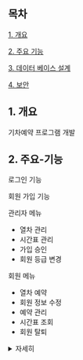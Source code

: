 ## 목차
[1. 개요](#1.-개요)

[2. 주요 기능](#2.-주요-기능)

[3. 데이터 베이스 설계](#3.-데이터-베이스-설계)

[4. 보안](#4.-보안)

## 1. 개요
기차예약 프로그램 개발

## 2. 주요-기능
로그인 기능

회원 가입 기능

관리자 메뉴
- 열차 관리
- 시간표 관리
- 가입 승인
- 회원 등급 변경

회원 메뉴
- 열차 예약
- 회원 정보 수정
- 예약 관리
- 시간표 조회
- 회원 탈퇴

<details>
  <summary>자세히</summary>
  <img src="https://github.com/user-attachments/assets/c94f6b4b-b321-467e-a67d-cd569675f1c1" width="500" height="294"/>

  로그인 화면

  <img src="https://github.com/user-attachments/assets/d02815d8-06de-4b4e-9995-4c1c11e78fa0" width="500" height="294"/>

  회원 가입 화면
  
  <img src="https://github.com/user-attachments/assets/36aa490a-d413-401d-81bd-de3ae582a06d" width="500" height="294"/>

  관리자 메뉴 화면

  <img src="https://github.com/user-attachments/assets/644f37ae-522b-4c91-befb-dcd8676f465e" width="500" height="294"/>

  회원 메뉴 화면

  <img src="https://github.com/user-attachments/assets/1279d04e-3c3e-4f4d-ad8b-6df6bce392fe" width="500" height="294"/>

  예매 화면
<details/>

## 3. 데이터 베이스 설계
<img src="https://github.com/user-attachments/assets/542b55de-bce4-4db8-86ee-982550ebbc07" width="300" height="119"/>

총 5개의 테이블로 구성

<img src="https://github.com/user-attachments/assets/163f57f4-4c38-494b-95b6-6199efc2901f" width="541" height="286"/>

회원 테이블과 열차좌석 테이블 간의 관계를 통해 참조 무결성을 유지

Foreign Key:
열차좌석 테이블의 회원번호 컬럼은 회원 테이블의 회원번호 컬럼을 참조하는 Foreign Key로 설정되어, 

데이터 무결성을 보장

## 4. 보안

SHA-256 방식을 이용하여 회원의 개인정보를 관리
